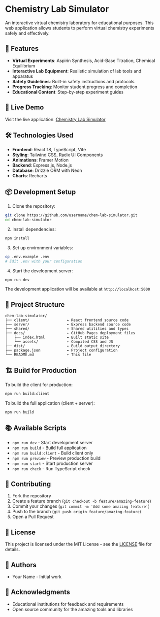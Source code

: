 # Chemistry Lab Simulator

An interactive virtual chemistry laboratory for educational purposes. This web application allows students to perform virtual chemistry experiments safely and effectively.

## 🧪 Features

- **Virtual Experiments**: Aspirin Synthesis, Acid-Base Titration, Chemical Equilibrium
- **Interactive Lab Equipment**: Realistic simulation of lab tools and apparatus
- **Safety Guidelines**: Built-in safety instructions and protocols
- **Progress Tracking**: Monitor student progress and completion
- **Educational Content**: Step-by-step experiment guides

## 🚀 Live Demo

Visit the live application: [Chemistry Lab Simulator](https://Piyush.github.io/chem-lab-simulator)

## 🛠️ Technologies Used

- **Frontend**: React 18, TypeScript, Vite
- **Styling**: Tailwind CSS, Radix UI Components
- **Animations**: Framer Motion
- **Backend**: Express.js, Node.js
- **Database**: Drizzle ORM with Neon
- **Charts**: Recharts

## 📦 Development Setup

1. Clone the repository:

```bash
git clone https://github.com/username/chem-lab-simulator.git
cd chem-lab-simulator
```

2. Install dependencies:

```bash
npm install
```

3. Set up environment variables:

```bash
cp .env.example .env
# Edit .env with your configuration
```

4. Start the development server:

```bash
npm run dev
```

The development application will be available at `http://localhost:5000`

## 📁 Project Structure

```
chem-lab-simulator/
├── client/                 ← React frontend source code
├── server/                 ← Express backend source code
├── shared/                 ← Shared utilities and types
├── docs/                   ← GitHub Pages deployment files
│   ├── index.html          ← Built static site
│   └── assets/             ← Compiled CSS and JS
├── dist/                   ← Build output directory
├── package.json            ← Project configuration
└── README.md               ← This file
```

## 🏗️ Build for Production

To build the client for production:

```bash
npm run build:client
```

To build the full application (client + server):

```bash
npm run build
```

## 📚 Available Scripts

- `npm run dev` - Start development server
- `npm run build` - Build full application
- `npm run build:client` - Build client only
- `npm run preview` - Preview production build
- `npm run start` - Start production server
- `npm run check` - Run TypeScript check

## 🤝 Contributing

1. Fork the repository
2. Create a feature branch (`git checkout -b feature/amazing-feature`)
3. Commit your changes (`git commit -m 'Add some amazing feature'`)
4. Push to the branch (`git push origin feature/amazing-feature`)
5. Open a Pull Request

## 📄 License

This project is licensed under the MIT License - see the [LICENSE](LICENSE) file for details.

## 👥 Authors

- Your Name - Initial work

## 🙏 Acknowledgments

- Educational institutions for feedback and requirements
- Open source community for the amazing tools and libraries
